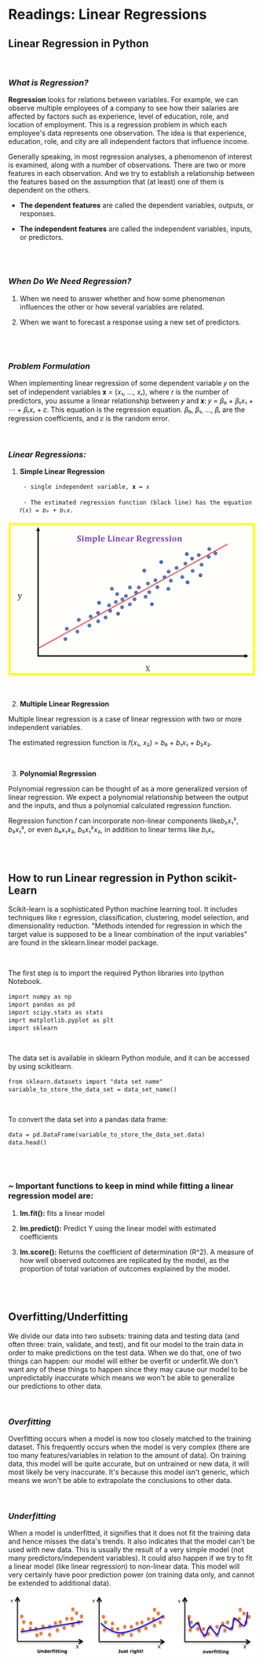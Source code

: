 # **Readings: Linear Regressions**

## **Linear Regression in Python**

<br>

### ***What is Regression?***

**Regression** looks for relations between variables.
For example, we can observe multiple employees of a company to see how their salaries are affected by factors such as experience, level of education, role, and location of employment.
This is a regression problem in which each employee's data represents one observation. The idea is that experience, education, role, and city are all independent factors that influence income.

Generally speaking, in most regression analyses, a phenomenon of interest is examined, along with a number of observations. There are two or more features in each observation. And we try to establish a relationship between the features based on the assumption that (at least) one of them is dependent on the others.

- **The dependent features** are called the dependent variables, outputs, or responses.

- **The independent features** are called the independent variables, inputs, or predictors.

<br>

<br>

### ***When Do We Need Regression?***

1. When we need to answer whether and how some phenomenon influences the other or how several variables are related.

2. When we want to forecast a response using a new set of predictors.

<br>

<br>

### ***Problem Formulation***

When implementing linear regression of some dependent variable 𝑦 on the set of independent variables 𝐱 = (𝑥₁, …, 𝑥ᵣ), where 𝑟 is the number of predictors, you assume a linear relationship between 𝑦 and 𝐱: 𝑦 = 𝛽₀ + 𝛽₁𝑥₁ + ⋯ + 𝛽ᵣ𝑥ᵣ + 𝜀. This equation is the regression equation. 𝛽₀, 𝛽₁, …, 𝛽ᵣ are the regression coefficients, and 𝜀 is the random error.

<br>

### ***Linear Regressions:***

1. **Simple Linear Regression**

        - single independent variable, 𝐱 = 𝑥

        - The estimated regression function (black line) has the equation 𝑓(𝑥) = 𝑏₀ + 𝑏₁𝑥.

![Simple Linear Regression](imgs/SimpleLinearRegression.png)

<br>


2. **Multiple Linear Regression**

Multiple linear regression is a case of linear regression with two or more independent variables.

The estimated regression function is 𝑓(𝑥₁, 𝑥₂) = 𝑏₀ + 𝑏₁𝑥₁ + 𝑏₂𝑥₂.

<br>

3. **Polynomial Regression**

Polynomial regression can be thought of as a more generalized version of linear regression. We expect a polynomial relationship between the output and the inputs, and thus a polynomial calculated regression function.

Regression function 𝑓 can incorporate non-linear components like𝑏₂𝑥₁², 𝑏₃𝑥₁³, or even 𝑏₄𝑥₁𝑥₂, 𝑏₅𝑥₁²𝑥₂, in addition to linear terms like  𝑏₁𝑥₁.


<br>

<br>


## **How to run Linear regression in Python scikit-Learn**


Scikit-learn is a sophisticated Python machine learning tool. It includes techniques like r egression, classification, clustering, model selection, and dimensionality reduction. "Methods intended for regression in which the target value is supposed to be a linear combination of the input variables" are found in the sklearn.linear model package.

<br>

The first step is to import the required Python libraries into Ipython Notebook.
```
import numpy as np
import pandas as pd
import scipy.stats as stats
imprt matplotlib.pyplot as plt
import sklearn
```

<br>

The data set is available in sklearn Python module, and it can be accessed by using scikitlearn.

```
from sklearn.datasets import "data set name"
variable_to_store_the_data_set = data_set_name()
```
<br>

To convert the data set into a pandas data frame:
```
data = pd.DataFrame(variable_to_store_the_data_set.data)
data.head()
```

<br>

<br>

### ~ Important functions to keep in mind while fitting a linear regression model are:

1. **lm.fit():** fits a linear model

2. **lm.predict():** Predict Y using the linear model with estimated coefficients

3. **lm.score():** Returns the coefficient of determination (R^2). A measure of how well observed outcomes are replicated by the model, as the proportion of total variation of outcomes explained by the model.


<br>

<br>


## **Overfitting/Underfitting**

We divide our data into two subsets: training data and testing data (and often three: train, validate, and test), and fit our model to the train data in order to make predictions on the test data. When we do that, one of two things can happen: our model will either be overfit or underfit.We don't want any of these things to happen since they may cause our model to be unpredictably inaccurate which means we won't be able to generalize our predictions to other data.

<br>

### ***Overfitting***

Overfitting occurs when a model is now too closely matched to the training dataset. This frequently occurs when the model is very complex (there are too many features/variables in relation to the amount of data). On training data, this model will be quite accurate, but on untrained or new data, it will most likely be very inaccurate. It's because this model isn't generic, which means we won't be able to extrapolate the conclusions to other data.

<br>

### ***Underfitting***

When a model is underfitted, it signifies that it does not fit the training data and hence misses the data's trends. It also indicates that the model can't be used with new data. This is usually the result of a very simple model (not many predictors/independent variables). It could also happen if we try to fit a linear model (like linear regression) to non-linear data. This model will very certainly have poor prediction power (on training data only, and cannot be extended to additional data).

![Underfitting and Overfitting](imgs/underfitting-overfitting.png)